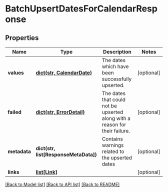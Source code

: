 # BatchUpsertDatesForCalendarResponse


## Properties
Name | Type | Description | Notes
------------ | ------------- | ------------- | -------------
**values** | [**dict(str, CalendarDate)**](CalendarDate.md) | The dates which have been successfully upserted. | [optional] 
**failed** | [**dict(str, ErrorDetail)**](ErrorDetail.md) | The dates that could not be upserted along with a reason for their failure. | [optional] 
**metadata** | **dict(str, list[ResponseMetaData])** | Contains warnings related to the upserted dates | [optional] 
**links** | [**list[Link]**](Link.md) |  | [optional] 

[[Back to Model list]](../README.md#documentation-for-models) [[Back to API list]](../README.md#documentation-for-api-endpoints) [[Back to README]](../README.md)


